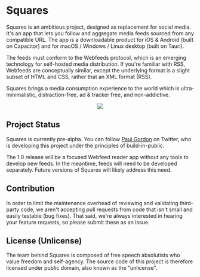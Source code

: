 
# Squares

Squares is an ambitious project, designed as replacement for social media. It's an app that lets you follow and aggregate media feeds sourced from any compatible URL. The app is a downloadable product for iOS & Android (built on Capacitor) and for macOS / Windows / Linux desktop (built on Tauri).

The feeds must conform to the Webfeeds protocol, which is an emerging technology for self-hosted media distribution. If you're familiar with RSS, Webfeeds are conceptually similar, except the underlying format is a slight subset of HTML and CSS, rather that an XML format (RSS).

Squares brings a media consumption experience to the world which is ultra-minimalistic, distraction-free, ad & tracker free, and non-addictive.

<p align="center"><img src="readme.demo.gif"></p>

## Project Status

Squares is currently pre-alpha. You can follow [Paul Gordon](https://www.twitter.com/heropaulg) on Twitter, who is developing this project under the principles of build-in-public.

The 1.0 release will be a focused Webfeed reader app without any tools to develop new feeds. In the meantime, feeds will need to be developed separately. Future versions of Squares will likely address this need.

## Contribution

In order to limit the maintenance overhead of reviewing and validating third-party code, we aren't accepting pull requests from code that isn't small and easily testable (bug fixes). That said, we're always interested in hearing your feature requests, so please submit these as an issue. 


## License (Unlicense)

The team behind Squares is composed of free speech absolutists who value freedom and self-agency. The source code of this project is therefore licensed under public domain, also known as the "unlicense".
